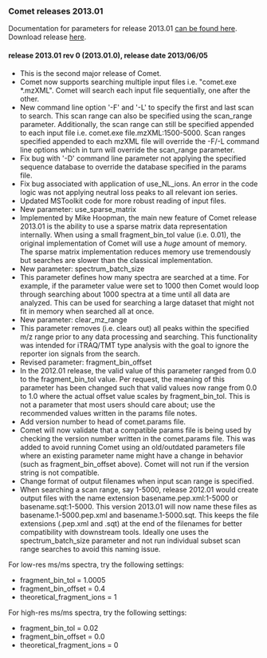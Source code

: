 ### Comet releases 2013.01

Documentation for parameters for release 2013.01 [can be found
here](http://comet-ms.sourceforge.net/parameters/parameters_201301/).
Download release [here](https://sourceforge.net/projects/comet-ms/files/).

#### release 2013.01 rev 0 (2013.01.0), release date 2013/06/05
- This is the second major release of Comet.
- Comet now supports searching multiple input files i.e. "comet.exe *.mzXML".
Comet will search each input file sequentially, one after the other.
- New command line option '-F<num>' and '-L<num>' to specify the first and last
scan to search. This scan range can also be specified using the scan_range
parameter. Additionally, the scan range can still be specified appended to each
input file i.e. comet.exe file.mzXML:1500-5000. Scan ranges specified appended
to each mzXML file will override the -F/-L command line options which in turn
will override the scan_range parameter.
- Fix bug with '-D' command line parameter not applying the specified sequence
database to override the database specified in the params file.
- Fix bug associated with application of use_NL_ions. An error in the code
logic was not applying neutral loss peaks to all relevant ion series.
- Updated MSToolkit code for more robust reading of input files.
- New parameter: use_sparse_matrix
- Implemented by Mike Hoopman, the main new feature of Comet release 2013.01 is
the ability to use a sparse matrix data representation internally. When using a
small fragment_bin_tol value (i.e. 0.01), the original implementation of Comet
will use a *huge* amount of memory. The sparse
matrix implementation reduces memory use tremendously but searches are slower
than the classical implementation.
- New parameter: spectrum_batch_size
- This parameter defines how many spectra are searched at a time. For example,
if the parameter value were set to 1000 then Comet would loop through searching
about 1000 spectra at a time until all data are analyzed. This can be used for
searching a large dataset that might not fit in memory when searched all at
once.
- New parameter: clear_mz_range
- This parameter removes (i.e. clears out) all peaks within the specified m/z
range prior to any data processing and searching. This functionality was
intended for iTRAQ/TMT type analysis with the goal to ignore the reporter ion
signals from the search.
- Revised parameter: fragment_bin_offset
- In the 2012.01 release, the valid value of this parameter ranged from 0.0 to
the fragment_bin_tol value. Per request, the meaning of this parameter has been
changed such that valid values now range from 0.0 to 1.0 where the actual
offset value scales by fragment_bin_tol. This is not a parameter that most
users should care about; use the recommended values written in the params file
notes.
- Add version number to head of comet.params file.
- Comet will now validate that a compatible params file is being used by
checking the version number written in the comet.params file. This was added to
avoid running Comet using an old/outdated parameters file where an existing
parameter name might have a change in behavior (such as fragment_bin_offset
above). Comet will not run if the version string is not compatible.
- Change format of output filenames when input scan range is specified.
- When searching a scan range, say 1-5000, release 2012.01 would create output
files with the name extension basename.pep.xml:1-5000 or basename.sqt:1-5000.
This version 2013.01 will now name these files as basename.1-5000.pep.xml and
basename.1-5000.sqt. This keeps the file extensions (.pep.xml and .sqt) at the
end of the filenames for better compatibility with downstream tools. Ideally
one uses the spectrum_batch_size parameter and not run individual subset scan
range searches to avoid this naming issue.

For low-res ms/ms spectra, try the following settings:
- fragment_bin_tol = 1.0005
- fragment_bin_offset = 0.4
- theoretical_fragment_ions = 1

For high-res ms/ms spectra, try the following settings:
- fragment_bin_tol = 0.02
- fragment_bin_offset = 0.0
- theoretical_fragment_ions = 0
